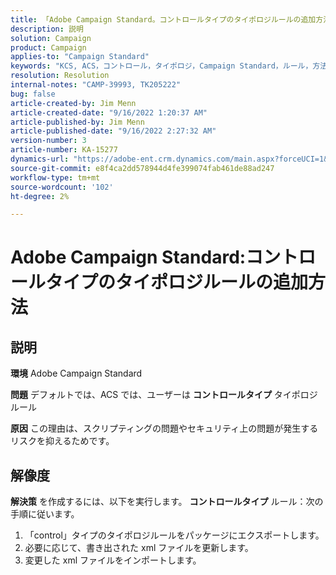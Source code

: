 ```yaml
---
title: 「Adobe Campaign Standard。コントロールタイプのタイポロジルールの追加方法»
description: 説明
solution: Campaign
product: Campaign
applies-to: "Campaign Standard"
keywords: "KCS, ACS，コントロール，タイポロジ，Campaign Standard，ルール，方法，追加"
resolution: Resolution
internal-notes: "CAMP-39993, TK205222"
bug: false
article-created-by: Jim Menn
article-created-date: "9/16/2022 1:20:37 AM"
article-published-by: Jim Menn
article-published-date: "9/16/2022 2:27:32 AM"
version-number: 3
article-number: KA-15277
dynamics-url: "https://adobe-ent.crm.dynamics.com/main.aspx?forceUCI=1&pagetype=entityrecord&etn=knowledgearticle&id=7b5e60c4-5d35-ed11-9db1-0022480866ad"
source-git-commit: e8f4ca2dd578944d4fe399074fab461de88ad247
workflow-type: tm+mt
source-wordcount: '102'
ht-degree: 2%

---
```


# Adobe Campaign Standard:コントロールタイプのタイポロジルールの追加方法

## 説明


<b>環境</b>
Adobe Campaign Standard

<b>問題</b>
デフォルトでは、ACS では、ユーザーは <b>コントロールタイプ</b> タイポロジルール

<b>原因</b>
この理由は、スクリプティングの問題やセキュリティ上の問題が発生するリスクを抑えるためです。


## 解像度


<b>解決策</b>
を作成するには、以下を実行します。 <b>コントロールタイプ</b> ルール：次の手順に従います。

1. 「control」タイプのタイポロジルールをパッケージにエクスポートします。
2. 必要に応じて、書き出された xml ファイルを更新します。
3. 変更した xml ファイルをインポートします。
